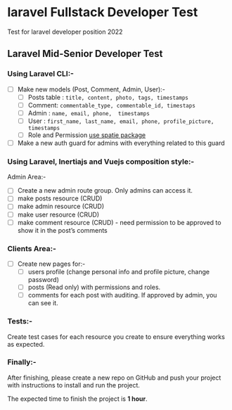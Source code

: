 # laravel Fullstack Developer Test
Test for laravel developer position 2022

## Laravel Mid-Senior Developer Test

### Using Laravel CLI:-

- [ ] Make new models (Post, Comment, Admin, User):-
    - [ ] Posts table : `title, content, photo, tags, timestamps`
    - [ ] Comment: `commentable_type, commentable_id, timestaps`
    - [ ] Admin : `name, email, phone,  timestamps`
    - [ ] User : `first_name, last_name, email, phone, profile_picture, timestamps`
    - [ ] Role and Permission [use spatie package](https://spatie.be/docs/laravel-permission/v5/introduction)
- [ ] Make a new auth guard for admins with everything related to this guard

### Using Laravel, Inertiajs and Vuejs composition style:-

Admin Area:-

- [ ] Create a new admin route group. Only admins can access it.
- [ ] make posts resource (CRUD)
- [ ] make admin resource (CRUD)
- [ ] make user resource (CRUD)
- [ ] make comment resource (CRUD) - need permission to be approved to show it in the post’s comments

### Clients Area:-

- [ ] Create new pages for:-
    - [ ] users profile (change personal info and profile picture, change password)
    - [ ] posts (Read only) with permissions and roles.
    - [ ] comments for each post with auditing. If approved by admin, you can see it.

### Tests:-

Create test cases for each resource you create to ensure everything works as expected.

### Finally:-

After finishing, please create a new repo on GitHub and push your project with instructions to install and run the project.

The expected time to finish the project is **1 hour**.
